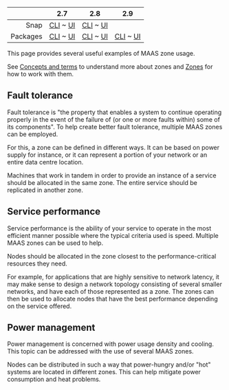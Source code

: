 <!-- deb-2-7-cli
||2.7|2.8|2.9|
|-----:|:-----:|:-----:|:-----:|
|Snap|[CLI](/t/zone-examples-snap-2-7-cli/3270) ~ [UI](/t/zone-examples-snap-2-7-ui/3271)|[CLI](/t/zone-examples-snap-2-8-cli/3272) ~ [UI](/t/zone-examples-snap-2-8-ui/3273)|[CLI](/t/zone-examples-snap-2-9-cli/3274) ~ [UI](/t/zone-examples-snap-2-9-ui/3275)|
|Packages|**CLI** ~ [UI](/t/zone-examples-deb-2-7-ui/3277)|[CLI](/t/zone-examples-deb-2-8-cli/3278) ~ [UI](/t/zone-examples-deb-2-8-ui/3279)|[CLI](/t/zone-examples-deb-2-9-cli/3280) ~ [UI](/t/zone-examples-deb-2-9-ui/3281)|
 deb-2-7-cli -->

<!-- deb-2-7-ui
||2.7|2.8|2.9|
|-----:|:-----:|:-----:|:-----:|
|Snap|[CLI](/t/zone-examples-snap-2-7-cli/3270) ~ [UI](/t/zone-examples-snap-2-7-ui/3271)|[CLI](/t/zone-examples-snap-2-8-cli/3272) ~ [UI](/t/zone-examples-snap-2-8-ui/3273)|[CLI](/t/zone-examples-snap-2-9-cli/3274) ~ [UI](/t/zone-examples-snap-2-9-ui/3275)|
|Packages|[CLI](/t/zone-examples-deb-2-7-cli/3276) ~ **UI**|[CLI](/t/zone-examples-deb-2-8-cli/3278) ~ [UI](/t/zone-examples-deb-2-8-ui/3279)|[CLI](/t/zone-examples-deb-2-9-cli/3280) ~ [UI](/t/zone-examples-deb-2-9-ui/3281)|
 deb-2-7-ui -->

<!-- deb-2-8-cli
||2.7|2.8|2.9|
|-----:|:-----:|:-----:|:-----:|
|Snap|[CLI](/t/zone-examples-snap-2-7-cli/3270) ~ [UI](/t/zone-examples-snap-2-7-ui/3271)|[CLI](/t/zone-examples-snap-2-8-cli/3272) ~ [UI](/t/zone-examples-snap-2-8-ui/3273)|[CLI](/t/zone-examples-snap-2-9-cli/3274) ~ [UI](/t/zone-examples-snap-2-9-ui/3275)|
|Packages|[CLI](/t/zone-examples-deb-2-7-cli/3276) ~ [UI](/t/zone-examples-deb-2-7-ui/3277)||**CLI** ~ [UI](/t/zone-examples-deb-2-8-ui/3279)|[CLI](/t/zone-examples-deb-2-9-cli/3280) ~ [UI](/t/zone-examples-deb-2-9-ui/3281)|
 deb-2-8-cli -->

<!-- deb-2-8-ui
||2.7|2.8|2.9|
|-----:|:-----:|:-----:|:-----:|
|Snap|[CLI](/t/zone-examples-snap-2-7-cli/3270) ~ [UI](/t/zone-examples-snap-2-7-ui/3271)|[CLI](/t/zone-examples-snap-2-8-cli/3272) ~ [UI](/t/zone-examples-snap-2-8-ui/3273)|[CLI](/t/zone-examples-snap-2-9-cli/3274) ~ [UI](/t/zone-examples-snap-2-9-ui/3275)|
|Packages|[CLI](/t/zone-examples-deb-2-7-cli/3276) ~ [UI](/t/zone-examples-deb-2-7-ui/3277)|[CLI](/t/zone-examples-deb-2-8-cli/3278) ~ **UI**|[CLI](/t/zone-examples-deb-2-9-cli/3280) ~ [UI](/t/zone-examples-deb-2-9-ui/3281)|
 deb-2-8-ui -->

<!-- deb-2-9-cli
||2.7|2.8|2.9|
|-----:|:-----:|:-----:|:-----:|
|Snap|[CLI](/t/zone-examples-snap-2-7-cli/3270) ~ [UI](/t/zone-examples-snap-2-7-ui/3271)|[CLI](/t/zone-examples-snap-2-8-cli/3272) ~ [UI](/t/zone-examples-snap-2-8-ui/3273)|[CLI](/t/zone-examples-snap-2-9-cli/3274) ~ [UI](/t/zone-examples-snap-2-9-ui/3275)|
|Packages|[CLI](/t/zone-examples-deb-2-7-cli/3276) ~ [UI](/t/zone-examples-deb-2-7-ui/3277)|[CLI](/t/zone-examples-deb-2-8-cli/3278) ~ [UI](/t/zone-examples-deb-2-8-ui/3279)||**CLI** ~ [UI](/t/zone-examples-deb-2-9-ui/3281)|
 deb-2-9-cli -->

<!-- deb-2-9-ui
||2.7|2.8|2.9|
|-----:|:-----:|:-----:|:-----:|
|Snap|[CLI](/t/zone-examples-snap-2-7-cli/3270) ~ [UI](/t/zone-examples-snap-2-7-ui/3271)|[CLI](/t/zone-examples-snap-2-8-cli/3272) ~ [UI](/t/zone-examples-snap-2-8-ui/3273)|[CLI](/t/zone-examples-snap-2-9-cli/3274) ~ [UI](/t/zone-examples-snap-2-9-ui/3275)|
|Packages|[CLI](/t/zone-examples-deb-2-7-cli/3276) ~ [UI](/t/zone-examples-deb-2-7-ui/3277)|[CLI](/t/zone-examples-deb-2-8-cli/3278) ~ [UI](/t/zone-examples-deb-2-8-ui/3279)|[CLI](/t/zone-examples-deb-2-9-cli/3280) ~ **UI**|
 deb-2-9-ui -->

<!-- snap-2-7-cli
||2.7|2.8|2.9|
|-----:|:-----:|:-----:|:-----:|
|Snap|**CLI** ~ [UI](/t/zone-examples-snap-2-7-ui/3271)|[CLI](/t/zone-examples-snap-2-8-cli/3272) ~ [UI](/t/zone-examples-snap-2-8-ui/3273)|[CLI](/t/zone-examples-snap-2-9-cli/3274) ~ [UI](/t/zone-examples-snap-2-9-ui/3275)|
|Packages|[CLI](/t/zone-examples-deb-2-7-cli/3276) ~ [UI](/t/zone-examples-deb-2-7-ui/3277)|[CLI](/t/zone-examples-deb-2-8-cli/3278) ~ [UI](/t/zone-examples-deb-2-8-ui/3279)|[CLI](/t/zone-examples-deb-2-9-cli/3280) ~ [UI](/t/zone-examples-deb-2-9-ui/3281)|
 snap-2-7-cli -->

<!-- snap-2-7-ui
||2.7|2.8|2.9|
|-----:|:-----:|:-----:|:-----:|
|Snap|[CLI](/t/zone-examples-snap-2-7-cli/3270) ~ **UI**|[CLI](/t/zone-examples-snap-2-8-cli/3272) ~ [UI](/t/zone-examples-snap-2-8-ui/3273)|[CLI](/t/zone-examples-snap-2-9-cli/3274) ~ [UI](/t/zone-examples-snap-2-9-ui/3275)|
|Packages|[CLI](/t/zone-examples-deb-2-7-cli/3276) ~ [UI](/t/zone-examples-deb-2-7-ui/3277)|[CLI](/t/zone-examples-deb-2-8-cli/3278) ~ [UI](/t/zone-examples-deb-2-8-ui/3279)|[CLI](/t/zone-examples-deb-2-9-cli/3280) ~ [UI](/t/zone-examples-deb-2-9-ui/3281)|
 snap-2-7-ui -->

<!-- snap-2-8-cli
||2.7|2.8|2.9|
|-----:|:-----:|:-----:|:-----:|
|Snap|[CLI](/t/zone-examples-snap-2-7-cli/3270) ~ [UI](/t/zone-examples-snap-2-7-ui/3271)||**CLI** ~ [UI](/t/zone-examples-snap-2-8-ui/3273)|[CLI](/t/zone-examples-snap-2-9-cli/3274) ~ [UI](/t/zone-examples-snap-2-9-ui/3275)|
|Packages|[CLI](/t/zone-examples-deb-2-7-cli/3276) ~ [UI](/t/zone-examples-deb-2-7-ui/3277)|[CLI](/t/zone-examples-deb-2-8-cli/3278) ~ [UI](/t/zone-examples-deb-2-8-ui/3279)|[CLI](/t/zone-examples-deb-2-9-cli/3280) ~ [UI](/t/zone-examples-deb-2-9-ui/3281)|
 snap-2-8-cli -->

<!-- snap-2-8-ui
||2.7|2.8|2.9|
|-----:|:-----:|:-----:|:-----:|
|Snap|[CLI](/t/zone-examples-snap-2-7-cli/3270) ~ [UI](/t/zone-examples-snap-2-7-ui/3271)|[CLI](/t/zone-examples-snap-2-8-cli/3272) ~ **UI**|[CLI](/t/zone-examples-snap-2-9-cli/3274) ~ [UI](/t/zone-examples-snap-2-9-ui/3275)|
|Packages|[CLI](/t/zone-examples-deb-2-7-cli/3276) ~ [UI](/t/zone-examples-deb-2-7-ui/3277)|[CLI](/t/zone-examples-deb-2-8-cli/3278) ~ [UI](/t/zone-examples-deb-2-8-ui/3279)|[CLI](/t/zone-examples-deb-2-9-cli/3280) ~ [UI](/t/zone-examples-deb-2-9-ui/3281)|
 snap-2-8-ui -->

||2.7|2.8|2.9|
|-----:|:-----:|:-----:|:-----:|
|Snap|[CLI](/t/zone-examples-snap-2-7-cli/3270) ~ [UI](/t/zone-examples-snap-2-7-ui/3271)|[CLI](/t/zone-examples-snap-2-8-cli/3272) ~ [UI](/t/zone-examples-snap-2-8-ui/3273)||**CLI** ~ [UI](/t/zone-examples-snap-2-9-ui/3275)|
|Packages|[CLI](/t/zone-examples-deb-2-7-cli/3276) ~ [UI](/t/zone-examples-deb-2-7-ui/3277)|[CLI](/t/zone-examples-deb-2-8-cli/3278) ~ [UI](/t/zone-examples-deb-2-8-ui/3279)|[CLI](/t/zone-examples-deb-2-9-cli/3280) ~ [UI](/t/zone-examples-deb-2-9-ui/3281)|

<!-- snap-2-9-ui
||2.7|2.8|2.9|
|-----:|:-----:|:-----:|:-----:|
|Snap|[CLI](/t/zone-examples-snap-2-7-cli/3270) ~ [UI](/t/zone-examples-snap-2-7-ui/3271)|[CLI](/t/zone-examples-snap-2-8-cli/3272) ~ [UI](/t/zone-examples-snap-2-8-ui/3273)|[CLI](/t/zone-examples-snap-2-9-cli/3274) ~ **UI**|
|Packages|[CLI](/t/zone-examples-deb-2-7-cli/3276) ~ [UI](/t/zone-examples-deb-2-7-ui/3277)|[CLI](/t/zone-examples-deb-2-8-cli/3278) ~ [UI](/t/zone-examples-deb-2-8-ui/3279)|[CLI](/t/zone-examples-deb-2-9-cli/3280) ~ [UI](/t/zone-examples-deb-2-9-ui/3281)|
 snap-2-9-ui -->

This page provides several useful examples of MAAS zone usage.

See [Concepts and terms](/t/concepts-and-terms/785#heading--zones) to understand more about zones and [Zones](/t/availability-zones/820) for how to work with them.

<h2 id="heading--fault-tolerance">Fault tolerance</h2>

Fault tolerance is "the property that enables a system to continue operating properly in the event of the failure of (or one or more faults within) some of its components". To help create better fault tolerance, multiple MAAS zones can be employed.

For this, a zone can be defined in different ways. It can be based on power supply for instance, or it can represent a portion of your network or an entire data centre location.

Machines that work in tandem in order to provide an instance of a service should be allocated in the same zone. The entire service should be replicated in another zone.

<h2 id="heading--service-performance">Service performance</h2>

Service performance is the ability of your service to operate in the most efficient manner possible where the typical criteria used is speed. Multiple MAAS zones can be used to help.

Nodes should be allocated in the zone closest to the performance-critical resources they need.

For example, for applications that are highly sensitive to network latency, it may make sense to design a network topology consisting of several smaller networks, and have each of those represented as a zone. The zones can then be used to allocate nodes that have the best performance depending on the service offered.

<h2 id="heading--power-management">Power management</h2>

Power management is concerned with power usage density and cooling. This topic can be addressed with the use of several MAAS zones.

Nodes can be distributed in such a way that power-hungry and/or "hot" systems are located in different zones. This can help mitigate power consumption and heat problems.

<!-- LINKS -->